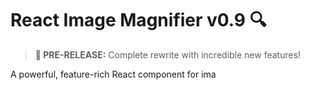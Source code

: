 # React Image Magnifier v0.9 🔍

> **🚀 PRE-RELEASE:** Complete rewrite with incredible new features!

A powerful, feature-rich React component for ima